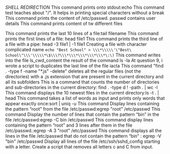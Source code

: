 *SHELL REDIRECTION*
This command prints onto stdout:echo
This command test teaches about "/". It helps in printing special characters without a break
This command prints the content of /etc/passwd. passwd contains user details
This command prints content of tw different files

This command prints the last 10 lines of a file:tail filename
This command prints the first lines of a file: head file1
This command prints the third line of a file with a pipe: head -3 file1 | -1 file1
Creating a file with character complicated name ````echo "Best School" > \\\*\\\\\'\"Best\ School\"\\\'\\\\\*\$\\\?\\\*\\\*\\\*\\\*\\\*\:\)````
This command writes into the file ls_cwd_content the result of the command ls -la
At question 9, i wrote a script to duplicates the last line of the file iacta
This command "find . -type f -name "*.js" -delete" deletes all the regular files (not the directories) with a .js extension that are present in the current directory and all its subfolders
This is a command  that counts the number of directories and sub-directories in the current directory: find . -type d ! -path . | wc -l
This command displays the 10 newest files in the current directory:ls -t . | head
This command takes a list of words as input and prints only words that appear exactly once:sort | uniq -u
This command Display lines containing the pattern “root” from the file /etc/passwd:egrep "root" /etc/passwd
This command Display the number of lines that contain the pattern “bin” in the file /etc/passwd:egrep -C bin /etc/passwd
This command display lines containing the pattern “root” and 3 lines after them in the file /etc/passwd.:egrep -A 3 "root" /etc/passwd
This command displays all the lines in the file /etc/passwd that do not contain the pattern “bin” : egrep -V "bin" /etc/passwd
Display all lines of the file /etc/ssh/sshd_config starting with a letter.
Create a script that removes all letters c and C from input.
